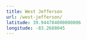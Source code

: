 ```yaml
---
title: West Jefferson
url: /west-jefferson/
latitude: 39.944784000000006
longitude: -83.2688045
---
```

